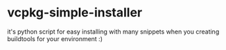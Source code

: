 # vcpkg-simple-installer
it's python script for easy installing with many snippets when you creating buildtools for your environment :)
